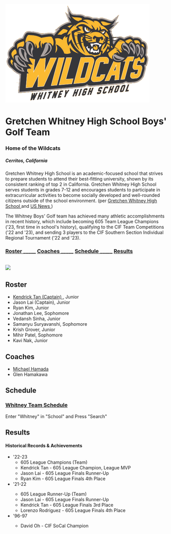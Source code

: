<html>
  <body>
    <img src="whitney logo.png">
    <h1>Gretchen Whitney High School Boys' Golf Team </h1>
    <h3> Home of the Wildcats </h3>
    <h5> Cerritos, California </h5>
      <p> Gretchen Whitney High School is an academic-focused school that strives to prepare students to attend their best-fitting university, shown by its consistent ranking of top 2 in California. Gretchen Whitney High School serves students in grades 7-12 and encourages students to participate in extracurricular activities to become socially developed and well-rounded citizens outside of the school environment. (per <a href="https://www.whitneyhs.us/apps/pages/index.jsp?uREC_ID=1260147&type=d&pREC_ID=1433409"> Gretchen Whitney High School </a> and <a href="https://www.usnews.com/education/best-high-schools/california/districts/abc-unified-school-district/whitney-high-school-1709"> US News </a>) </p>
      <p> The Whitney Boys' Golf team has achieved many athletic accomplishments in recent history, which include becoming 605 Team League Champions ('23, first time in school's history), qualifying to the CIF Team Competitions ('22 and '23), and sending 3 players to the CIF Southern Section Individual Regional Tournament ('22 and '23). </p>
   <h3> <a href="#roster"> Roster </a> _____ <a href="#coaches"> Coaches </a> _____ <a href="#schedule"> Schedule </a> _____ <a href="#results"> Results </a> </h3>
    <br>
    <img src="Boys golf.JPEG">
    <div id="roster">
      <h2> Roster </h2>
    <ul>
      <li> <a href="https://docs.google.com/presentation/d/1nR0EUdxxAnwbCYLt0x5c7wJKC9qSVS2fHSw8lPUqnvE/edit?usp=sharing"> Kendrick Tan (Captain)  </a>, Junior
      </li>
      <li> Jason Lai (Captain), Junior </li>
      <li> Ryan Kim, Junior</li>
      <li> Jonathan Lee, Sophomore </li>
      <li> Vedansh Sinha, Junior </li>
      <li> Samanyu Suryavanshi, Sophomore </li>
      <li> Krish Grover, Junior </li>
      <li> Mihir Patel, Sophomore </li>
      <li> Kavi Nak, Junior </li>
    </ul>
       </div>
    <div id="coaches">
    <h2> Coaches </h2>
      <ul> 
      <li> <a href="https://4.files.edl.io/1d91/08/24/19/173731-660c2e51-4e71-448a-b8c9-d09e3c6ac403.docx"> Michael Hamada </a> </li>
      <li> Glen Hamakawa </li> 
      </ul>
    </div>
     <div id="schedule">
    <h2> Schedule </h2>
    <h3> <a href="https://cifss.org/schedules-and-scores/?_sports=boys-golf"> Whitney Team Schedule </a> </h3>
      <p> Enter "Whitney" in "School" and Press "Search" </p>
     </div>
    <div id="results">
    <h2> Results </h2>
    <h4> Historical Records & Achievements </h4>
    <ul>
      <li> '22-23 
        <ul> 
          <li> 605 League Champions (Team) </li>
          <li> Kendrick Tan - 605 League Champion, League MVP </li>
          <li> Jason Lai - 605 League Finals Runner-Up </li>
          <li> Ryan Kim - 605 League Finals 4th Place </li>
        </ul>
      </li>
      <li> '21-22 </li>
        <ul>
          <li> 605 League Runner-Up (Team)</li>
          <li> Jason Lai - 605 League Finals Runner-Up </li>
          <li> Kendrick Tan - 605 League Finals 3rd Place </li>
          <li> Lorenzo Rodriguez - 605 League Finals 4th Place </li>
        </ul>
      <li> '96-97 </li>
        <ul>
          <li> David Oh - CIF SoCal Champion </li>
        </ul>
    </ul>
    </div>
  </body>
</html>

